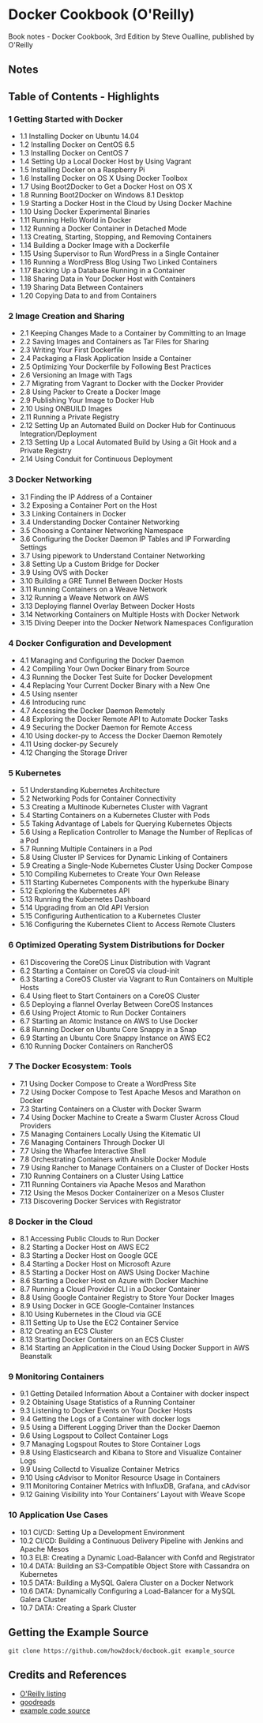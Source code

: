 # Docker Cookbook (O'Reilly)

Book notes - Docker Cookbook, 3rd Edition by Steve Oualline, published by O'Reilly

## Notes

## Table of Contents - Highlights

### 1 Getting Started with Docker

* 1.1 Installing Docker on Ubuntu 14.04
* 1.2 Installing Docker on CentOS 6.5
* 1.3 Installing Docker on CentOS 7
* 1.4 Setting Up a Local Docker Host by Using Vagrant
* 1.5 Installing Docker on a Raspberry Pi
* 1.6 Installing Docker on OS X Using Docker Toolbox
* 1.7 Using Boot2Docker to Get a Docker Host on OS X
* 1.8 Running Boot2Docker on Windows 8.1 Desktop
* 1.9 Starting a Docker Host in the Cloud by Using Docker Machine
* 1.10 Using Docker Experimental Binaries
* 1.11 Running Hello World in Docker
* 1.12 Running a Docker Container in Detached Mode
* 1.13 Creating, Starting, Stopping, and Removing Containers
* 1.14 Building a Docker Image with a Dockerfile
* 1.15 Using Supervisor to Run WordPress in a Single Container
* 1.16 Running a WordPress Blog Using Two Linked Containers
* 1.17 Backing Up a Database Running in a Container
* 1.18 Sharing Data in Your Docker Host with Containers
* 1.19 Sharing Data Between Containers
* 1.20 Copying Data to and from Containers

### 2 Image Creation and Sharing

* 2.1 Keeping Changes Made to a Container by Committing to an Image
* 2.2 Saving Images and Containers as Tar Files for Sharing
* 2.3 Writing Your First Dockerfile
* 2.4 Packaging a Flask Application Inside a Container
* 2.5 Optimizing Your Dockerfile by Following Best Practices
* 2.6 Versioning an Image with Tags
* 2.7 Migrating from Vagrant to Docker with the Docker Provider
* 2.8 Using Packer to Create a Docker Image
* 2.9 Publishing Your Image to Docker Hub
* 2.10 Using ONBUILD Images
* 2.11 Running a Private Registry
* 2.12 Setting Up an Automated Build on Docker Hub for Continuous Integration/Deployment
* 2.13 Setting Up a Local Automated Build by Using a Git Hook and a Private Registry
* 2.14 Using Conduit for Continuous Deployment

### 3 Docker Networking

* 3.1 Finding the IP Address of a Container
* 3.2 Exposing a Container Port on the Host
* 3.3 Linking Containers in Docker
* 3.4 Understanding Docker Container Networking
* 3.5 Choosing a Container Networking Namespace
* 3.6 Configuring the Docker Daemon IP Tables and IP Forwarding Settings
* 3.7 Using pipework to Understand Container Networking
* 3.8 Setting Up a Custom Bridge for Docker
* 3.9 Using OVS with Docker
* 3.10 Building a GRE Tunnel Between Docker Hosts
* 3.11 Running Containers on a Weave Network
* 3.12 Running a Weave Network on AWS
* 3.13 Deploying flannel Overlay Between Docker Hosts
* 3.14 Networking Containers on Multiple Hosts with Docker Network
* 3.15 Diving Deeper into the Docker Network Namespaces Configuration

### 4 Docker Configuration and Development

* 4.1 Managing and Configuring the Docker Daemon
* 4.2 Compiling Your Own Docker Binary from Source
* 4.3 Running the Docker Test Suite for Docker Development
* 4.4 Replacing Your Current Docker Binary with a New One
* 4.5 Using nsenter
* 4.6 Introducing runc
* 4.7 Accessing the Docker Daemon Remotely
* 4.8 Exploring the Docker Remote API to Automate Docker Tasks
* 4.9 Securing the Docker Daemon for Remote Access
* 4.10 Using docker-py to Access the Docker Daemon Remotely
* 4.11 Using docker-py Securely
* 4.12 Changing the Storage Driver

### 5 Kubernetes

* 5.1 Understanding Kubernetes Architecture
* 5.2 Networking Pods for Container Connectivity
* 5.3 Creating a Multinode Kubernetes Cluster with Vagrant
* 5.4 Starting Containers on a Kubernetes Cluster with Pods
* 5.5 Taking Advantage of Labels for Querying Kubernetes Objects
* 5.6 Using a Replication Controller to Manage the Number of Replicas of a Pod
* 5.7 Running Multiple Containers in a Pod
* 5.8 Using Cluster IP Services for Dynamic Linking of Containers
* 5.9 Creating a Single-Node Kubernetes Cluster Using Docker Compose
* 5.10 Compiling Kubernetes to Create Your Own Release
* 5.11 Starting Kubernetes Components with the hyperkube Binary
* 5.12 Exploring the Kubernetes API
* 5.13 Running the Kubernetes Dashboard
* 5.14 Upgrading from an Old API Version
* 5.15 Configuring Authentication to a Kubernetes Cluster
* 5.16 Configuring the Kubernetes Client to Access Remote Clusters

### 6 Optimized Operating System Distributions for Docker

* 6.1 Discovering the CoreOS Linux Distribution with Vagrant
* 6.2 Starting a Container on CoreOS via cloud-init
* 6.3 Starting a CoreOS Cluster via Vagrant to Run Containers on Multiple Hosts
* 6.4 Using fleet to Start Containers on a CoreOS Cluster
* 6.5 Deploying a flannel Overlay Between CoreOS Instances
* 6.6 Using Project Atomic to Run Docker Containers
* 6.7 Starting an Atomic Instance on AWS to Use Docker
* 6.8 Running Docker on Ubuntu Core Snappy in a Snap
* 6.9 Starting an Ubuntu Core Snappy Instance on AWS EC2
* 6.10 Running Docker Containers on RancherOS

### 7 The Docker Ecosystem: Tools

* 7.1 Using Docker Compose to Create a WordPress Site
* 7.2 Using Docker Compose to Test Apache Mesos and Marathon on Docker
* 7.3 Starting Containers on a Cluster with Docker Swarm
* 7.4 Using Docker Machine to Create a Swarm Cluster Across Cloud Providers
* 7.5 Managing Containers Locally Using the Kitematic UI
* 7.6 Managing Containers Through Docker UI
* 7.7 Using the Wharfee Interactive Shell
* 7.8 Orchestrating Containers with Ansible Docker Module
* 7.9 Using Rancher to Manage Containers on a Cluster of Docker Hosts
* 7.10 Running Containers on a Cluster Using Lattice
* 7.11 Running Containers via Apache Mesos and Marathon
* 7.12 Using the Mesos Docker Containerizer on a Mesos Cluster
* 7.13 Discovering Docker Services with Registrator

### 8 Docker in the Cloud

* 8.1 Accessing Public Clouds to Run Docker
* 8.2 Starting a Docker Host on AWS EC2
* 8.3 Starting a Docker Host on Google GCE
* 8.4 Starting a Docker Host on Microsoft Azure
* 8.5 Starting a Docker Host on AWS Using Docker Machine
* 8.6 Starting a Docker Host on Azure with Docker Machine
* 8.7 Running a Cloud Provider CLI in a Docker Container
* 8.8 Using Google Container Registry to Store Your Docker Images
* 8.9 Using Docker in GCE Google-Container Instances
* 8.10 Using Kubernetes in the Cloud via GCE
* 8.11 Setting Up to Use the EC2 Container Service
* 8.12 Creating an ECS Cluster
* 8.13 Starting Docker Containers on an ECS Cluster
* 8.14 Starting an Application in the Cloud Using Docker Support in AWS Beanstalk

### 9 Monitoring Containers

* 9.1 Getting Detailed Information About a Container with docker inspect
* 9.2 Obtaining Usage Statistics of a Running Container
* 9.3 Listening to Docker Events on Your Docker Hosts
* 9.4 Getting the Logs of a Container with docker logs
* 9.5 Using a Different Logging Driver than the Docker Daemon
* 9.6 Using Logspout to Collect Container Logs
* 9.7 Managing Logspout Routes to Store Container Logs
* 9.8 Using Elasticsearch and Kibana to Store and Visualize Container Logs
* 9.9 Using Collectd to Visualize Container Metrics
* 9.10 Using cAdvisor to Monitor Resource Usage in Containers
* 9.11 Monitoring Container Metrics with InfluxDB, Grafana, and cAdvisor
* 9.12 Gaining Visibility into Your Containers’ Layout with Weave Scope

### 10 Application Use Cases

* 10.1 CI/CD: Setting Up a Development Environment
* 10.2 CI/CD: Building a Continuous Delivery Pipeline with Jenkins and Apache Mesos
* 10.3 ELB: Creating a Dynamic Load-Balancer with Confd and Registrator
* 10.4 DATA: Building an S3-Compatible Object Store with Cassandra on Kubernetes
* 10.5 DATA: Building a MySQL Galera Cluster on a Docker Network
* 10.6 DATA: Dynamically Configuring a Load-Balancer for a MySQL Galera Cluster
* 10.7 DATA: Creating a Spark Cluster

## Getting the Example Source

```
git clone https://github.com/how2dock/docbook.git example_source
```

## Credits and References

* [O'Reilly listing](https://learning.oreilly.com/library/view/docker-cookbook/9781491919705/)
* [goodreads](https://www.goodreads.com/book/show/24216689-docker-cookbook)
* [example code source](https://github.com/how2dock/docbook)
